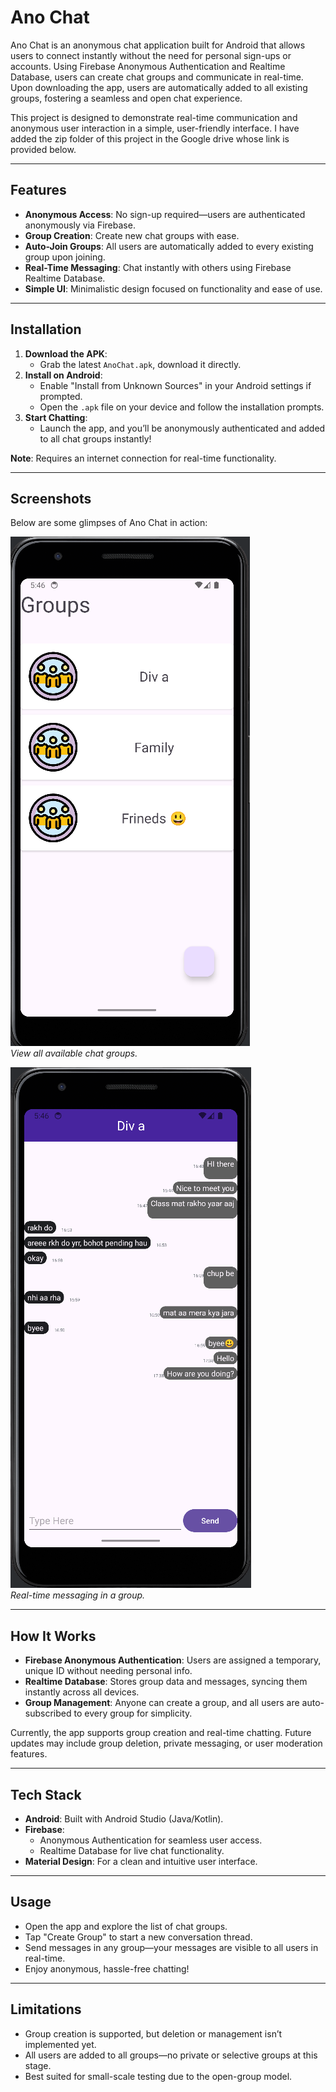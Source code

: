 # Ano Chat
Ano Chat is an anonymous chat application built for Android that allows users to connect instantly without the need for personal sign-ups or accounts. Using Firebase Anonymous Authentication and Realtime Database, users can create chat groups and communicate in real-time. Upon downloading the app, users are automatically added to all existing groups, fostering a seamless and open chat experience.

This project is designed to demonstrate real-time communication and anonymous user interaction in a simple, user-friendly interface.
I have added the zip folder of this project in the Google drive whose link is provided below.

---

## Features
- **Anonymous Access**: No sign-up required—users are authenticated anonymously via Firebase.
- **Group Creation**: Create new chat groups with ease.
- **Auto-Join Groups**: All users are automatically added to every existing group upon joining.
- **Real-Time Messaging**: Chat instantly with others using Firebase Realtime Database.
- **Simple UI**: Minimalistic design focused on functionality and ease of use.

---

## Installation
1. **Download the APK**:
   - Grab the latest `AnoChat.apk`, download it directly.
2. **Install on Android**:
   - Enable "Install from Unknown Sources" in your Android settings if prompted.
   - Open the `.apk` file on your device and follow the installation prompts.
3. **Start Chatting**:
   - Launch the app, and you’ll be anonymously authenticated and added to all chat groups instantly!

**Note**: Requires an internet connection for real-time functionality.

---

## Screenshots
Below are some glimpses of Ano Chat in action:

![Group List](group_list.png)  
*View all available chat groups.*  

![Chat Screen](chat_screen.png)  
*Real-time messaging in a group.*  

---

## How It Works
- **Firebase Anonymous Authentication**: Users are assigned a temporary, unique ID without needing personal info.
- **Realtime Database**: Stores group data and messages, syncing them instantly across all devices.
- **Group Management**: Anyone can create a group, and all users are auto-subscribed to every group for simplicity.

Currently, the app supports group creation and real-time chatting. Future updates may include group deletion, private messaging, or user moderation features.

---

## Tech Stack
- **Android**: Built with Android Studio (Java/Kotlin).
- **Firebase**:
  - Anonymous Authentication for seamless user access.
  - Realtime Database for live chat functionality.
- **Material Design**: For a clean and intuitive user interface.

---

## Usage
- Open the app and explore the list of chat groups.
- Tap "Create Group" to start a new conversation thread.
- Send messages in any group—your messages are visible to all users in real-time.
- Enjoy anonymous, hassle-free chatting!

---

## Limitations
- Group creation is supported, but deletion or management isn’t implemented yet.
- All users are added to all groups—no private or selective groups at this stage.
- Best suited for small-scale testing due to the open-group model.

